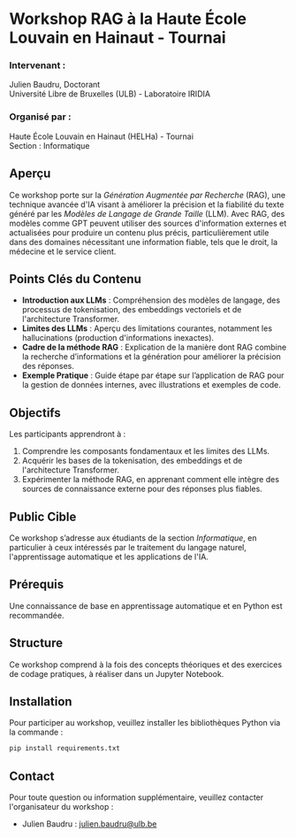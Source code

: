 # Workshop RAG à la Haute École Louvain en Hainaut - Tournai

### Intervenant :
Julien Baudru, Doctorant  
Université Libre de Bruxelles (ULB) - Laboratoire IRIDIA

### Organisé par :
Haute École Louvain en Hainaut (HELHa) - Tournai  
Section : Informatique

## Aperçu
Ce workshop porte sur la *Génération Augmentée par Recherche* (RAG), une technique avancée d'IA visant à améliorer la précision et la fiabilité du texte généré par les *Modèles de Langage de Grande Taille* (LLM). Avec RAG, des modèles comme GPT peuvent utiliser des sources d'information externes et actualisées pour produire un contenu plus précis, particulièrement utile dans des domaines nécessitant une information fiable, tels que le droit, la médecine et le service client.

## Points Clés du Contenu
- **Introduction aux LLMs** : Compréhension des modèles de langage, des processus de tokenisation, des embeddings vectoriels et de l'architecture Transformer.
- **Limites des LLMs** : Aperçu des limitations courantes, notamment les hallucinations (production d'informations inexactes).
- **Cadre de la méthode RAG** : Explication de la manière dont RAG combine la recherche d’informations et la génération pour améliorer la précision des réponses.
- **Exemple Pratique** : Guide étape par étape sur l’application de RAG pour la gestion de données internes, avec illustrations et exemples de code.

## Objectifs
Les participants apprendront à :
1. Comprendre les composants fondamentaux et les limites des LLMs.
2. Acquérir les bases de la tokenisation, des embeddings et de l'architecture Transformer.
3. Expérimenter la méthode RAG, en apprenant comment elle intègre des sources de connaissance externe pour des réponses plus fiables.

## Public Cible
Ce workshop s’adresse aux étudiants de la section *Informatique*, en particulier à ceux intéressés par le traitement du langage naturel, l'apprentissage automatique et les applications de l'IA.

## Prérequis
Une connaissance de base en apprentissage automatique et en Python est recommandée.

## Structure
Ce workshop comprend à la fois des concepts théoriques et des exercices de codage pratiques, à réaliser dans un Jupyter Notebook.

## Installation
Pour participer au workshop, veuillez installer les bibliothèques Python via la commande :
```bash
pip install requirements.txt
```

## Contact
Pour toute question ou information supplémentaire, veuillez contacter l'organisateur du workshop :
- Julien Baudru : [julien.baudru@ulb.be](mailto:julien.baudru@ulb.be)
